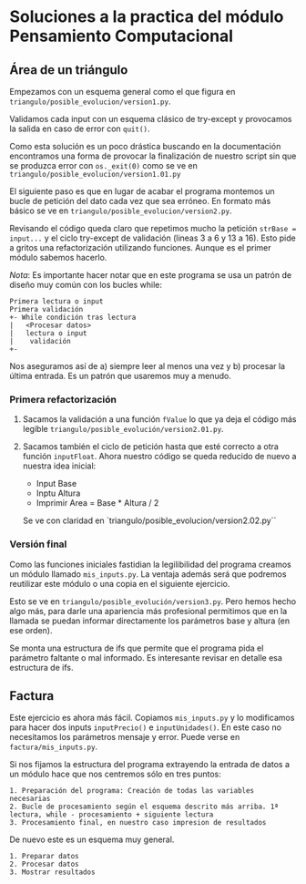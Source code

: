 # Soluciones a la practica del módulo Pensamiento Computacional
## Área de un triángulo
Empezamos con un esquema general como el que figura en `triangulo/posible_evolucion/version1.py`. 

Validamos cada input con un esquema clásico de try-except y provocamos la salida en caso de error con `quit()`.

Como esta solución es un poco drástica buscando en la documentación encontramos una forma de provocar la finalización de nuestro script sin que se produzca error con `os._exit(0)` como se ve en `triangulo/posible_evolucion/version1.01.py`

El siguiente paso es que en lugar de acabar el programa montemos un bucle de petición del dato cada vez que sea erróneo. En formato más básico se ve en `triangulo/posible_evolucion/version2.py`.

Revisando el código queda claro que repetimos mucho la petición `strBase = input...` y el ciclo try-except de validación (lineas 3 a 6 y 13 a 16). Esto pide a gritos una refactorización utilizando funciones. Aunque es el primer módulo sabemos hacerlo.

*Nota*: Es importante hacer notar que en este programa se usa un patrón de diseño muy común con los bucles while:
```
Primera lectura o input
Primera validación
+- While condición tras lectura
|   <Procesar datos>
|   lectura o input
|    validación
+-
```
Nos aseguramos así de a) siempre leer al menos una vez y b) procesar la última entrada. Es un patrón que usaremos muy a menudo.

### Primera refactorización

1. Sacamos la validación a una función `fValue` lo que ya deja el código más legible `triangulo/posible_evolución/version2.01.py`.
2. Sacamos también el ciclo de petición hasta que esté correcto a otra función `inputFloat`. Ahora nuestro código se queda reducido de nuevo a nuestra idea inicial:
    - Input Base
    - Inptu Altura
    - Imprimir Area = Base * Altura / 2
    
    Se ve con claridad en `triangulo/posible_evolucion/version2.02.py``

### Versión final
Como las funciones iniciales fastidian la legilibilidad del programa creamos un módulo llamado `mis_inputs.py`. La ventaja además será que podremos reutilizar este módulo o una copia en el siguiente ejercicio.

Esto se ve en `triangulo/posible_evolución/version3.py`. Pero hemos hecho algo más, para darle una apariencia más profesional permitimos que en la llamada se puedan informar directamente los parámetros base y altura (en ese orden).

Se monta una estructura de ifs que permite que el programa pida el parámetro faltante o mal informado. Es interesante revisar en detalle esa estructura de ifs.

## Factura
Este ejercicio es ahora más fácil. Copiamos `mis_inputs.py` y lo modificamos para hacer dos inputs `inputPrecio()` e `inputUnidades()`. En este caso no necesitamos los parámetros mensaje y error. Puede verse en `factura/mis_inputs.py`.

Si nos fijamos la estructura del programa extrayendo la entrada de datos a un módulo hace que nos centremos sólo en tres puntos:

    1. Preparación del programa: Creación de todas las variables necesarias
    2. Bucle de procesamiento según el esquema descrito más arriba. 1ª lectura, while - procesamiento + siguiente lectura
    3. Procesamiento final, en nuestro caso impresion de resultados

De nuevo este es un esquema muy general.

    1. Preparar datos
    2. Procesar datos
    3. Mostrar resultados
    